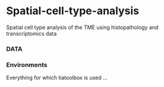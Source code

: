 # Spatial-cell-type-analysis
Spatial cell type analysis of the TME using histopathology and transcriptomics data 

### DATA

### Environments

Everything for which tiatoolbox is used ...



